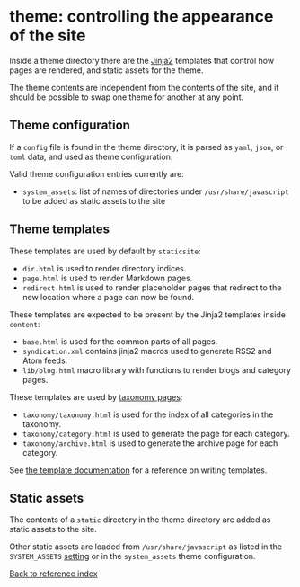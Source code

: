 # theme: controlling the appearance of the site

Inside a theme directory there are the [Jinja2](http://jinja.pocoo.org/)
templates that control how pages are rendered, and static assets for the theme.

The theme contents are independent from the contents of the site, and it should
be possible to swap one theme for another at any point.


## Theme configuration

If a `config` file is found in the theme directory, it is parsed as `yaml`,
`json`, or `toml` data, and used as theme configuration.

Valid theme configuration entries currently are:

* `system_assets`: list of names of directories under `/usr/share/javascript`
  to be added as static assets to the site


## Theme templates

These templates are used by default by `staticsite`:

* `dir.html` is used to render directory indices.
* `page.html` is used to render Markdown pages.
* `redirect.html` is used to render placeholder pages that redirect to the new
  location where a page can now be found.

These templates are expected to be present by the Jinja2 templates
inside `content`:

* `base.html` is used for the common parts of all pages.
* `syndication.xml` contains jinja2 macros used to generate RSS2 and Atom
  feeds.
* `lib/blog.html` macro library with functions to render blogs and category pages.

These templates are used by [taxonomy pages](taxonomies.md):

* `taxonomy/taxonomy.html` is used for the index of all categories in the taxonomy.
* `taxonomy/category.html` is used to generate the page for each category.
* `taxonomy/archive.html` is used to generate the archive page for each category.

See [the template documentation](templates.md) for a reference on writing
templates.

## Static assets

The contents of a `static` directory in the theme directory are added as static
assets to the site.

Other static assets are loaded from `/usr/share/javascript` as listed in the
`SYSTEM_ASSETS` [setting](settings.md) or in the `system_assets` theme
configuration.

[Back to reference index](reference.md)
